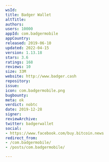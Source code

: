 ```yaml
---
wsId: 
title: Badger Wallet
altTitle: 
authors: 
users: 10000
appId: com.badgermobile
appCountry: 
released: 2019-06-10
updated: 2022-04-15
version: 1.13.18
stars: 3.6
ratings: 168
reviews: 10
size: 33M
website: http://www.badger.cash
repository: 
issue: 
icon: com.badgermobile.png
bugbounty: 
meta: ok
verdict: nobtc
date: 2019-12-28
signer: 
reviewArchive: 
twitter: badgerwallet
social:
- https://www.facebook.com/buy.bitcoin.news
redirect_from:
- /com.badgermobile/
- /posts/com.badgermobile/

---
```


